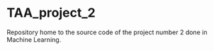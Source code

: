 # TAA_project_2
Repository home to the source code of the project number 2 done in Machine Learning.
